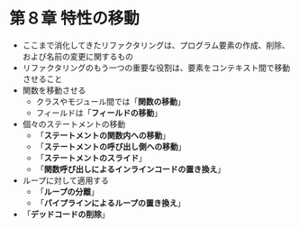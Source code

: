 # 第８章 特性の移動

- ここまで消化してきたリファクタリングは、プログラム要素の作成、削除、および名前の変更に関するもの
- リファクタリングのもう一つの重要な役割は、要素をコンテキスト間で移動させること
- 関数を移動させる
  - クラスやモジュール間では「**関数の移動**」
  - フィールドは「**フィールドの移動**」
- 個々のステートメントの移動
  - 「**ステートメントの関数内への移動**」
  - 「**ステートメントの呼び出し側への移動**」
  - 「**ステートメントのスライド**」
  - 「**関数呼び出しによるインラインコードの置き換え**」
- ループに対して適用する
  - 「**ループの分離**」
  - 「**パイプラインによるループの置き換え**」
- 「**デッドコードの削除**」
